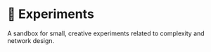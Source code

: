 # 🧪 Experiments

A sandbox for small, creative experiments related to complexity and network design.
